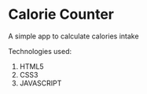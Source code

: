 # Calorie Counter

A simple app to calculate calories intake

Technologies used:

1. HTML5
2. CSS3
3. JAVASCRIPT
